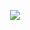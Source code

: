 <p align="center">
  <img src="https://github.com/user-attachments/assets/d38df42f-3580-40a2-b36b-5cbae1f0d1eb" />
</p>
